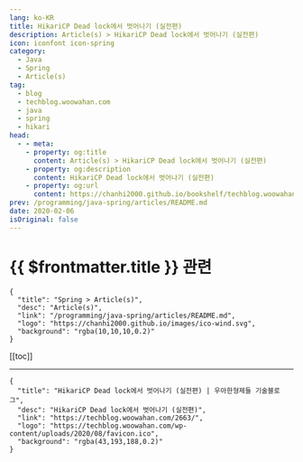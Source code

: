 ```yaml
---
lang: ko-KR
title: HikariCP Dead lock에서 벗어나기 (실전편)
description: Article(s) > HikariCP Dead lock에서 벗어나기 (실전편)
icon: iconfont icon-spring
category: 
  - Java
  - Spring
  - Article(s)
tag: 
  - blog
  - techblog.woowahan.com
  - java
  - spring
  - hikari
head:
  - - meta:
    - property: og:title
      content: Article(s) > HikariCP Dead lock에서 벗어나기 (실전편)
    - property: og:description
      content: HikariCP Dead lock에서 벗어나기 (실전편)
    - property: og:url
      content: https://chanhi2000.github.io/bookshelf/techblog.woowahan.com/2663.html
prev: /programming/java-spring/articles/README.md
date: 2020-02-06
isOriginal: false
---
```


# {{ $frontmatter.title }} 관련

```component VPCard
{
  "title": "Spring > Article(s)",
  "desc": "Article(s)",
  "link": "/programming/java-spring/articles/README.md",
  "logo": "https://chanhi2000.github.io/images/ico-wind.svg",
  "background": "rgba(10,10,10,0.2)"
}
```

[[toc]]

---

```component VPCard
{
  "title": "HikariCP Dead lock에서 벗어나기 (실전편) | 우아한형제들 기술블로그",
  "desc": "HikariCP Dead lock에서 벗어나기 (실전편)",
  "link": "https://techblog.woowahan.com/2663/",
  "logo": "https://techblog.woowahan.com/wp-content/uploads/2020/08/favicon.ico",
  "background": "rgba(43,193,188,0.2)"
}
```

<!-- TODO: 작성 -->
